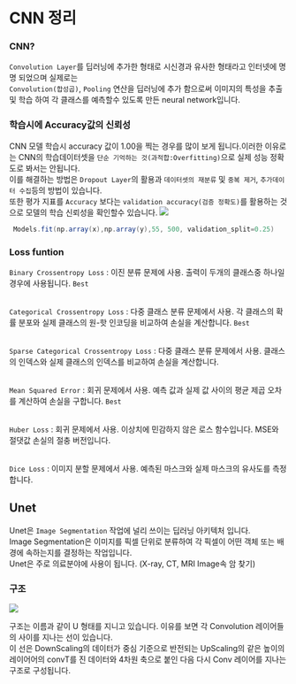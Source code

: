 <!-- # CONVOLUTION NEURON NETWARK  -->

# CNN 정리

### CNN?
 `Convolution Layer`를 딥러닝에 추가한 형태로 시신경과 유사한 형태라고 인터넷에 명명 되었으며 실제로는 <br> `Convolution(합성곱)`, `Pooling` 연산을 딥러닝에 추가 함으로써 이미지의 특성을 추출 및 학습 하여 각 클래스를 예측할수 있도록 만든 neural network입니다.

### 학습시에 Accuracy값의 신뢰성

CNN 모델 학습시 accuracy 값이 1.00을 찍는 경우를 많이 보게 됩니다.이러한 이유로는 CNN의 학습데이터셋을 `단순 기억하는 것(과적합:Overfitting)`으로 실제 성능 정확도로 봐서는 안됩니다. <br>
이를 해결하는 방법은 `Dropout Layer`의 활용과 `데이터셋의 재분류` 및 `중복 제거`, `추가데이터 수집`등의 방법이 있습니다. <br>
또한 평가 지표를 `Accuracy` 보다는 `validation accuracy(검증 정확도)`를 활용하는 것으로 모델의 학습 신뢰성을 확인할수 있습니다.
![](https://user-images.githubusercontent.com/132330370/242189569-0050725c-d72d-4b67-901f-f5c579c04744.png)
``` java
 Models.fit(np.array(x),np.array(y),55, 500, validation_split=0.25)
```
### Loss funtion 
`Binary Crossentropy Loss` : 이진 분류 문제에 사용. 출력이 두개의 클래스중 하나일 경우에 사용됩니다. `Best`
<br>
<br>

`Categorical Crossentropy Loss` : 다중 클래스 분류 문제에서 사용. 각 클래스의 확률 분포와 실제 클래스의 원-핫 인코딩을 비교하여 손실을 계산합니다. `Best`
<br>
<br>

`Sparse Categorical Crossentropy Loss` : 다중 클래스 분류 문제에서 사용. 클래스의 인덱스와 실제 클래스의 인덱스를 비교하여 손실을 계산합니다.
<br>
<br>

`Mean Squared Error` : 회귀 문제에서 사용. 예측 값과 실제 값 사이의 평균 제곱 오차를 계산하여 손실을 구합니다. `Best`
<br>
<br>

`Huber Loss` : 회귀 문제에서 사용. 이상치에 민감하지 않은 로스 함수입니다. MSE와 절댓값 손실의 절충 버전입니다.
<br>
<br>

`Dice Loss` : 이미지 분할 문제에서 사용. 예측된 마스크와 실제 마스크의 유사도를 측정합니다.

## Unet
Unet은 `Image Segmentation` 작업에 널리 쓰이는 딥러닝 아키텍처 입니다.<br>
Image Segmentation은 이미지를 픽셀 단위로 분류하여 각 픽셀이 어떤 객체 또는 배경에 속하는지를 결정하는 작업입니다. <br>
Unet은 주로 의료분야에 사용이 됩니다. (X-ray, CT, MRI Image속 암 찾기)

### 구조
![](https://user-images.githubusercontent.com/132330370/242170508-1fb9c8cf-d27c-4135-a4d6-f933dc0778eb.png)

구조는 이름과 같이 U 형태를 지니고 있습니다. 이유를 보면 각 Convolution 레이어들의 사이를 지나는 선이 있습니다. <br>
이 선은 DownScaling의 데이터가 중심 기준으로 반전되는 UpScaling의 같은 높이의 레이어어의 convT를 진 데이터와 4차원 축으로 붙인 다음 다시 Conv 레이어를 지나는 구조로 구성됩니다.
<!-- 이를 다시 풀어 보면 Detector, nn 없는 GAN 과 비슷하다. -->
